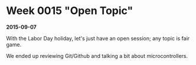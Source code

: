 # Week 0015 "Open Topic"
**2015-09-07**

With the Labor Day holiday, let's just have an open session; any topic is fair game.

We ended up reviewing Git/Github and talking a bit about microcontrollers.
